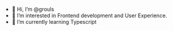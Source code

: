 - 👋 Hi, I’m @grouls
- 👀 I’m interested in Frontend development and User Experience.
- 🌱 I’m currently learning Typescript

<!---
grouls/grouls is a ✨ special ✨ repository because its `README.md` (this file) appears on your GitHub profile.
You can click the Preview link to take a look at your changes.
--->

